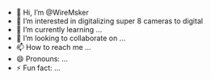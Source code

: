 - 👋 Hi, I’m @WireMsker
- 👀 I’m interested in digitalizing super 8 cameras to digital
- 🌱 I’m currently learning ...
- 💞️ I’m looking to collaborate on ...
- 📫 How to reach me ...
- 😄 Pronouns: ...
- ⚡ Fun fact: ...

<!---
WireMsker/WireMsker is a ✨ special ✨ repository because its `README.md` (this file) appears on your GitHub profile.
You can click the Preview link to take a look at your changes.
--->
